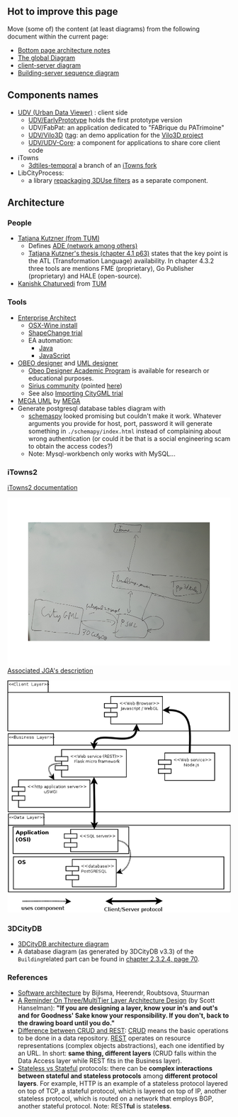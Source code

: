 ## Hot to improve this page
Move (some of) the content (at least diagrams) from the following document within the current page:
 - [Bottom page architecture notes](https://github.com/MEPP-team/RICT/blob/master/Install.md#architecture-notes)
 - [The global Diagram](https://github.com/MEPP-team/RICT/wiki/2017_06_21_-_Architecture_next_step)
 - [client-server diagram](https://github.com/MEPP-team/RICT/blob/master/Doc/Devel/Design/DesignNote017.md)
 - [Building-server sequence diagram](https://github.com/MEPP-team/RICT/wiki/2017_10_09_-_Building_server_revolution)
 
## Components names
 * [UDV (Urban Data Viewer)](https://github.com/MEPP-team/UDV) : client side
   * [UDV/EarlyPrototype](https://github.com/MEPP-team/UDV/tree/master/EarlyPrototype) holds the first prototype version
   * UDV/FabPat: an application dedicated to "FABrique du PATrimoine"
   * [UDV/Vilo3D](https://github.com/MEPP-team/UDV/tree/master/Vilo3D) ([tag](https://github.com/MEPP-team/UDV/releases/tag/Vilo3D-Demo-1.0): an demo application for the [Vilo3D project](http://imu.universite-lyon.fr/projet/vilo-3d-la-fabrique-urbaine-des-processus-a-leurs-representations-3d/)
   * [UDV/UDV-Core](https://github.com/MEPP-team/UDV/tree/master/UDV-Core): a component for applications to share core client code
 * iTowns
   * [3dtiles-temporal](https://github.com/jailln/itowns/tree/3dtiles-temporal) a branch of an [iTowns fork](https://github.com/jailln/itowns/)
 * LibCityProcess:
   * a library [repackaging 3DUse filters](https://github.com/MEPP-team/3DUSE/issues/39) as a separate component.

## Architecture

### People
 * [Tatjana Kutzner (from TUM)](https://www.gis.bgu.tum.de/unser-team/lehrstuhlangehoerige/dr-tatjana-kutzner/)
    - Defines [ADE (network among others)](https://github.com/TatjanaKutzner/CityGML-UtilityNetwork-ADE) 
    - [Tatjana Kutzner's thesis (chapter 4.1 p63)](https://mediatum.ub.tum.de/doc/1341432/1341432.pdf) states that the key point is the ATL (Transformation Language) availability. In chapter 4.3.2 three tools are mentions FME (proprietary), Go Publisher (proprietary) and HALE (open-source).
 * [Kanishk Chaturvedi](https://github.com/kanishk-chaturvedi/CityGML-3.0) from [TUM](https://www.gis.bgu.tum.de/unser-team/lehrstuhlangehoerige/kanishk-chaturvedi/)
 
### Tools
 * [Enterprise Architect](http://www.sparxsystems.com/products/index.html#ult)
    - [OSX-Wine install](https://github.com/MEPP-team/VCity/wiki/OSX_Instal_Enterprise_Architect_-_2017_06_08)
    - [ShapeChange trial](https://github.com/MEPP-team/VCity/wiki/EA_and_ShapeChange_trial_-_2017_06_22)
    - EA automation:
      * [Java](https://exploringea.com/2013/12/11/ea-automation-with-java/)
      * [JavaScript](http://www.sparxsystems.com/enterprise_architect_user_guide/10/automation_and_scripting/the_scripter_window.html)
 * [OBEO designer](https://www.obeodesigner.com/en/) and [UML designer](http://www.umldesigner.org/) 
   - [Obeo Designer Academic Program](https://www.obeodesigner.com/en/academic-program) is available for research or educational purposes.
   - [Sirius community](https://www.eclipse.org/forums/index.php?t=thread&frm_id=262) (pointed [here](https://www.obeodesigner.com/en/resources))
   - See also [Importing CityGML trial](https://github.com/MEPP-team/VCity/wiki/Obeo_designer_trial_-_2017_06_22/_edit)     
 * [MEGA UML](http://www.mega.com/en/resource/mega-uml-hopex) by [MEGA](http://www.mega.com/en)
 * Generate postgresql database tables diagram with  
    - [schemaspy](https://stackoverflow.com/questions/3223770/tools-to-generate-database-tables-diagram-with-postgresql) looked promising but couldn't make it work. Whatever arguments you provide for host, port, password it will generate something in `./schemapy/index.html` instead of complaining about wrong authentication (or could it be that is a social engineering scam to obtain the access codes?)
    - Note: Mysql-workbench only works with MySQL...
 
### iTowns2
[iTowns2 documentation](https://github.com/iTowns/itowns2/blob/1f748406ba1213ee50e941876c3134686ae7e998/README.md)

![JGA's architecture diagram](https://github.com/MEPP-team/RICT/blob/master/Doc/Devel/Architecture/Pictures/2017_05_03_-_JGA_Achitecture_diagrama.png)
[Associated JGA's description](https://github.com/MEPP-team/RICT/wiki/2017_05_03_-_JGA_iTowns2_presentation)

![Sketchy iTowns usage/developing  context](Diagrams/OslandiaiTown2Context.png)

### 3DCityDB
* [3DCityDB architecture diagram](https://github.com/3dcitydb/3dcitydb-web-map#architecture)
* A database diagram (as generated by 3DCityDB v3.3) of the `Building`related part can be found in [chapter 2.3.2.4, page 70](http://www.3dcitydb.org/3dcitydb/fileadmin/downloaddata/3DCityDB_Documentation_v3.3.pdf).

### References
  * [Software architecture](http://ftacademy.org/sites/ftacademy.org/files/materials/fta-m11-soft_arch-pre.pdf) by Bijlsma, Heerendr, Roubtsova, Stuurman
  * [A Reminder On Three/MultiTier Layer Architecture Design](https://www.hanselman.com/blog/AReminderOnThreeMultiTierLayerArchitectureDesignBroughtToYouByMyLateNightFrustrations.aspx) (by Scott Hanselman): **"If you are designing a layer, know your in's and out's and for Goodness' Sake know your responsibility.  If you don't, back to the drawing board until you do."**
  * [Difference between CRUD and REST](https://softwareengineering.stackexchange.com/questions/120716/difference-between-rest-and-crud): [CRUD](https://en.wikipedia.org/wiki/Create,_read,_update_and_delete) means the basic operations to be done in a data repository. [REST](https://en.wikipedia.org/wiki/Representational_state_transfer) operates on resource  representations (complex objects abstractions), each one identified by an URL. In short: **same thing, different layers** (CRUD falls within the Data Access layer while REST fits in the Business layer).
  * [Stateless vs Stateful](https://en.wikipedia.org/wiki/Stateless_protocol) protocols: there can be **complex interactions between stateful and stateless protocols** among **different protocol layers**. For example, HTTP is an example of a stateless protocol layered on top of TCP, a stateful protocol, which is layered on top of IP, another stateless protocol, which is routed on a network that employs BGP, another stateful protocol. Note: REST**ful** is state**less**.
